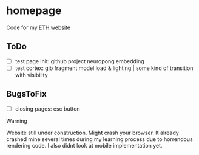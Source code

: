 # homepage
Code for my [ETH website](https://n.ethz.ch/~lejiang/)

## ToDo
- [ ] test page init: github project neuropong embedding
- [ ] test cortex: glb fragment model load & lighting | some kind of transition with visibility  

## BugsToFix
- [ ] closing pages: esc button

> [!WARNING]
> Website still under construction. Might crash your browser. It already crashed mine several times during my learning process due to horrendous rendering code. I also didnt look at mobile implementation yet.